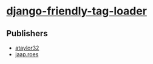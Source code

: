 # [django-friendly-tag-loader](https://pypi.org/project/django-friendly-tag-loader)



## Publishers
- [ataylor32](https://pypi.org/user/ataylor32)
- [jaap.roes](https://pypi.org/user/jaap.roes)

